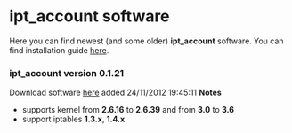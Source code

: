 # ipt\_account software #

Here you can find newest (and some older) **ipt\_account** software. You can find installation guide [here](Installation.md).

### ipt\_account version 0.1.21 ###

Download software [here](http://ipt-account.googlecode.com/files/ipt_account-0.1.21-201211241914511.tar.gz) added 24/11/2012 19:45:11
**Notes**

  * supports kernel from **2.6.16** to **2.6.39** and from **3.0** to **3.6**
  * support iptables **1.3.x**, **1.4.x**.